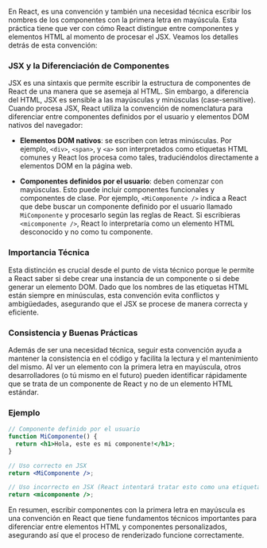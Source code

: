 En React, es una convención y también una necesidad técnica escribir los nombres de los componentes con la primera letra en mayúscula. Esta práctica tiene que ver con cómo React distingue entre componentes y elementos HTML al momento de procesar el JSX. Veamos los detalles detrás de esta convención:

### JSX y la Diferenciación de Componentes

JSX es una sintaxis que permite escribir la estructura de componentes de React de una manera que se asemeja al HTML. Sin embargo, a diferencia del HTML, JSX es sensible a las mayúsculas y minúsculas (case-sensitive). Cuando procesa JSX, React utiliza la convención de nomenclatura para diferenciar entre componentes definidos por el usuario y elementos DOM nativos del navegador:

- **Elementos DOM nativos**: se escriben con letras minúsculas. Por ejemplo, `<div>`, `<span>`, y `<a>` son interpretados como etiquetas HTML comunes y React los procesa como tales, traduciéndolos directamente a elementos DOM en la página web.

- **Componentes definidos por el usuario**: deben comenzar con mayúsculas. Esto puede incluir componentes funcionales y componentes de clase. Por ejemplo, `<MiComponente />` indica a React que debe buscar un componente definido por el usuario llamado `MiComponente` y procesarlo según las reglas de React. Si escribieras `<micomponente />`, React lo interpretaría como un elemento HTML desconocido y no como tu componente.

### Importancia Técnica

Esta distinción es crucial desde el punto de vista técnico porque le permite a React saber si debe crear una instancia de un componente o si debe generar un elemento DOM. Dado que los nombres de las etiquetas HTML están siempre en minúsculas, esta convención evita conflictos y ambigüedades, asegurando que el JSX se procese de manera correcta y eficiente.

### Consistencia y Buenas Prácticas

Además de ser una necesidad técnica, seguir esta convención ayuda a mantener la consistencia en el código y facilita la lectura y el mantenimiento del mismo. Al ver un elemento con la primera letra en mayúscula, otros desarrolladores (o tú mismo en el futuro) pueden identificar rápidamente que se trata de un componente de React y no de un elemento HTML estándar.

### Ejemplo

```jsx
// Componente definido por el usuario
function MiComponente() {
  return <h1>Hola, este es mi componente!</h1>;
}

// Uso correcto en JSX
return <MiComponente />;

// Uso incorrecto en JSX (React intentará tratar esto como una etiqueta HTML desconocida)
return <micomponente />;
```

En resumen, escribir componentes con la primera letra en mayúscula es una convención en React que tiene fundamentos técnicos importantes para diferenciar entre elementos HTML y componentes personalizados, asegurando así que el proceso de renderizado funcione correctamente.

